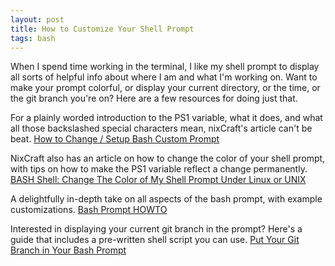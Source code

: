 ```yaml
---
layout: post
title: How to Customize Your Shell Prompt
tags: bash
---
```


When I spend time working in the terminal, I like my shell prompt to display all sorts of helpful info about where I am and what I'm working on. Want to make your prompt colorful, or display your current directory, or the time, or the git branch you're on? Here are a few resources for doing just that.

For a plainly worded introduction to the PS1 variable, what it does, and what all those backslashed special characters mean, nixCraft's article can't be beat. 
[How to Change / Setup Bash Custom Prompt](http://www.cyberciti.biz/tips/howto-linux-unix-bash-shell-setup-prompt.html)

NixCraft also has an article on how to change the color of your shell prompt, with tips on how to make the PS1 variable reflect a change permanently. 
[BASH Shell: Change The Color of My Shell Prompt Under Linux or UNIX](http://www.cyberciti.biz/faq/bash-shell-change-the-color-of-my-shell-prompt-under-linux-or-unix/)

A delightfully in-depth take on all aspects of the bash prompt, with example customizations.
[Bash Prompt HOWTO](http://tldp.org/HOWTO/Bash-Prompt-HOWTO/)

Interested in displaying your current git branch in the prompt? Here's a guide that includes a pre-written shell script you can use. [Put Your Git Branch in Your Bash Prompt](http://code-worrier.com/blog/git-branch-in-bash-prompt/)